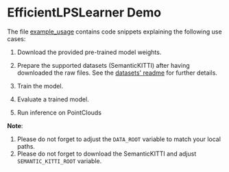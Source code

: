 # EfficientLPSLearner Demo

The file [example_usage](./example_usage.py) contains code snippets explaining the following use cases:

1. Download the provided pre-trained model weights.

2. Prepare the supported datasets (SemanticKITTI) after having downloaded the raw files. See the [datasets' readme](../../../../src/opendr/perception/panoptic_segmentation/datasets/README.md) for further details.

3. Train the model.

4. Evaluate a trained model.

5. Run inference on PointClouds

**Note**:  
1. Please do not forget to adjust the `DATA_ROOT` variable to match your local paths.  
2. Please do not forget to download the SemanticKITTI and adjust `SEMANTIC_KITTI_ROOT` variable.
